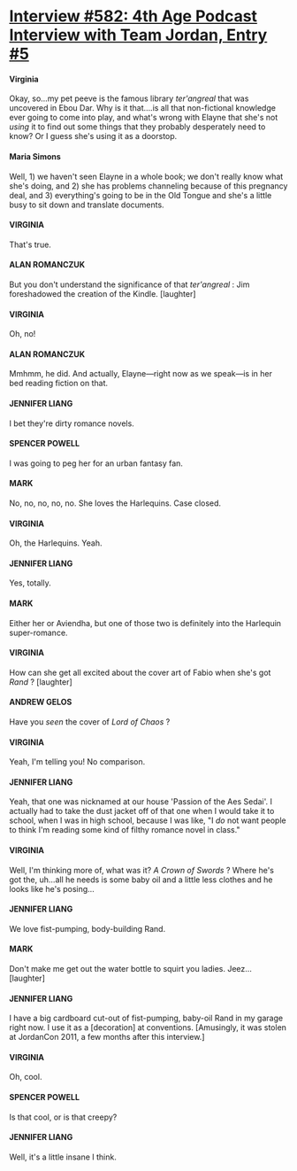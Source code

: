 # [Interview #582: 4th Age Podcast Interview with Team Jordan, Entry #5](https://www.theoryland.com/intvmain.php?i=582#5)

#### Virginia

Okay, so...my pet peeve is the famous library
*ter'angreal*
that was uncovered in Ebou Dar. Why is it that….is all that non-fictional knowledge ever going to come into play, and what's wrong with Elayne that she's not
*using*
it to find out some things that they probably desperately need to know? Or I guess she's using it as a doorstop.

#### Maria Simons

Well, 1) we haven't seen Elayne in a whole book; we don't really know what she's doing, and 2) she has problems channeling because of this pregnancy deal, and 3) everything's going to be in the Old Tongue and she's a little busy to sit down and translate documents.

#### VIRGINIA

That's true.

#### ALAN ROMANCZUK

But you don't understand the significance of that
*ter'angreal*
: Jim foreshadowed the creation of the Kindle. [laughter]

#### VIRGINIA

Oh, no!

#### ALAN ROMANCZUK

Mmhmm, he did. And actually, Elayne—right now as we speak—is in her bed reading fiction on that.

#### JENNIFER LIANG

I bet they're dirty romance novels.

#### SPENCER POWELL

I was going to peg her for an urban fantasy fan.

#### MARK

No, no, no, no, no. She loves the Harlequins. Case closed.

#### VIRGINIA

Oh, the Harlequins. Yeah.

#### JENNIFER LIANG

Yes, totally.

#### MARK

Either her or Aviendha, but one of those two is definitely into the Harlequin super-romance.

#### VIRGINIA

How can she get all excited about the cover art of Fabio when she's got
*Rand*
?
[laughter]

#### ANDREW GELOS

Have you
*seen*
the cover of
*Lord of Chaos*
?

#### VIRGINIA

Yeah, I'm telling you! No comparison.

#### JENNIFER LIANG

Yeah, that one was nicknamed at our house 'Passion of the Aes Sedai'. I actually had to take the dust jacket off of that one when I would take it to school, when I was in high school, because I was like, "I
*do*
not want people to think I'm reading some kind of filthy romance novel in class."

#### VIRGINIA

Well, I'm thinking more of, what was it?
*A Crown of Swords*
? Where he's got the, uh…all he needs is some baby oil and a little less clothes and he looks like he's posing…

#### JENNIFER LIANG

We love fist-pumping, body-building Rand.

#### MARK

Don't make me get out the water bottle to squirt you ladies. Jeez…
[laughter]

#### JENNIFER LIANG

I have a big cardboard cut-out of fist-pumping, baby-oil Rand in my garage right now. I use it as a [decoration] at conventions. [Amusingly, it was stolen at JordanCon 2011, a few months after this interview.]

#### VIRGINIA

Oh, cool.

#### SPENCER POWELL

Is that cool, or is that creepy?

#### JENNIFER LIANG

Well, it's a little insane I think.

